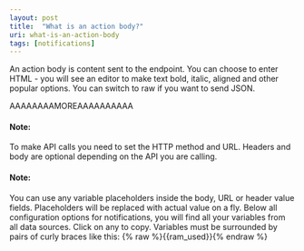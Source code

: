 ```yaml
---
layout: post
title:  "What is an action body?"
uri: what-is-an-action-body
tags: [notifications]
---
```


An action body is content sent to the endpoint. You can choose to enter HTML - you will see an editor to make text bold, italic, aligned and other popular options. You can switch to raw if you want to send JSON.

AAAAAAAAMOREAAAAAAAAAA

#### Note:

To make API calls you need to set the HTTP method and URL. Headers and body are optional depending on the API you are calling.

#### Note:

You can use any variable placeholders inside the body, URL or header value fields. Placeholders will be replaced with actual value on a fly. Below all configuration options for notifications, you will find all your variables from all data sources. Click on any to copy. Variables must be surrounded by pairs of curly braces like this: {% raw %}{{ram\_used}}{% endraw %}